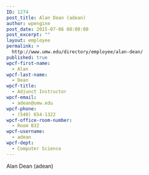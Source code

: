 ```yaml
---
ID: 1274
post_title: Alan Dean (adean)
author: wpengine
post_date: 2015-07-06 08:00:00
post_excerpt: ""
layout: employee
permalink: >
  http://www.umw.edu/directory/employee/alan-dean/
published: true
wpcf-first-name:
  - Alan
wpcf-last-name:
  - Dean
wpcf-title:
  - Adjunct Instructor
wpcf-email:
  - adean@umw.edu
wpcf-phone:
  - (540) 654-1322
wpcf-office-room-number:
  - Room B32
wpcf-username:
  - adean
wpcf-dept:
  - Computer Science
---
```

Alan Dean (adean)